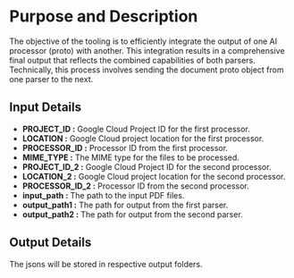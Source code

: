 # Purpose and Description

The objective of the tooling is to efficiently integrate the output of one AI processor (proto) with another. This integration results in a comprehensive final output that reflects the combined capabilities of both parsers. Technically, this process involves sending the document proto object from one parser to the next.

## Input Details

* **PROJECT_ID :**  Google Cloud Project ID for the first processor.
* **LOCATION :**  Google Cloud project location for the first processor.
* **PROCESSOR_ID :**  Processor ID from the first processor.
* **MIME_TYPE :**   The MIME type for the files to be processed.
* **PROJECT_ID_2 :** Google Cloud Project ID for the second processor.
* **LOCATION_2 :**  Google Cloud project location for the second processor.
* **PROCESSOR_ID_2 :**  Processor ID from the second processor.
* **input_path :**  The path to the input PDF files.
* **output_path1 :**  The path for output from the first parser.
* **output_path2 :**  The path for output from the second parser.

## Output Details

The jsons will be stored in respective output folders.